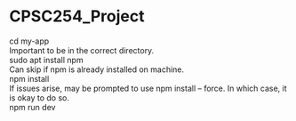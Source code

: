 # CPSC254_Project
cd my-app <br>
Important to be in the correct directory.<br>
sudo apt install npm <br>
Can skip if npm is already installed on machine. <br>
npm install <br>
If issues arise, may be prompted to use npm install – force. In which case, it is okay to do so. <br>
npm run dev <br>
